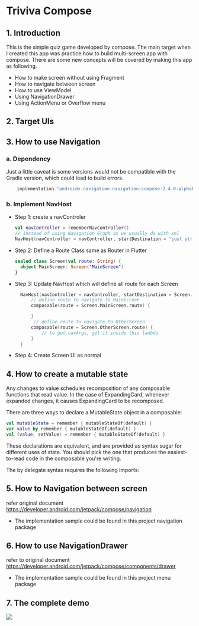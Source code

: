 # Triviva Compose

## 1. Introduction
This is the simple quiz game developed by compose.
The main target when I created this app was practice how to build multi-screen app with compose.
There are some new concepts will be covered by making this app as following.
* How to make screen without using Fragment
* How to navigate between screen
* How to use ViewModel
* Using NavigationDrawer
* Using ActionMenu or Overflow menu

## 2. Target UIs

## 3. How to use Navigation
### a. Dependency
  Just a little caveat is some versions would not be compatible with the Gradle version, which could lead to build errors.
```groovy
    implementation "androidx.navigation:navigation-compose:2.4.0-alpha04"
```
### b. Implement NavHost
* Step 1: create a navControler
  ```kotlin
  val navController = rememberNavController()
  // instead of using Navigation Graph as we usually do with xml
  NavHost(navController = navController, startDestination = "just string")
  ```
* Step 2: Define a Route Class same as Router in Flutter
  ```kotlin
  sealed class Screen(val route: String) {
    object MainScreen: Screen("MainScreen")
  }
  ```
* Step 3: Update NavHost which will define all route for each Screen
  ```kotlin
    NavHost(navController = navController, startDestination = Screen.MainScreen.route) {
        // define route to navigate to MainScreen
        composable(route = Screen.MainScreen.route) {

        }
         // define route to navigate to OtherScreen
        composable(route = Screen.OtherScreen.route) {
            // to get navArgs, get it inside this lambda
        }
    }

  ```
* Step 4: Create Screen UI as normal

## 4. How to create a mutable state
Any changes to value schedules recomposition of any composable functions that read value. In the case of ExpandingCard, whenever expanded changes, it causes ExpandingCard to be recomposed.

There are three ways to declare a MutableState object in a composable:
```kotlin
val mutableState = remember { mutableStateOf(default) }
var value by remember { mutableStateOf(default) }
val (value, setValue) = remember { mutableStateOf(default) }
```
These declarations are equivalent, and are provided as syntax sugar for different uses of state. You should pick the one that produces the easiest-to-read code in the composable you're writing.

The by delegate syntax requires the following imports:

## 5. How to Navigation between screen
refer original document
https://developer.android.com/jetpack/compose/navigation
* The implementation sample could be found in this project navigation package
## 6. How to use NavigationDrawer
refer to original document
https://developer.android.com/jetpack/compose/components/drawer
* The implementation sample could be found in this project menu package

## 7. The complete demo
![](https://github.com/tudang88/jetpack-compose-triviva/demo.gif)
